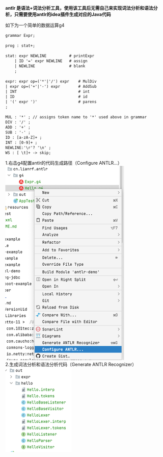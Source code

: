 **antlr 是语法+词法分析工具，使用该工具后无需自己来实现词法分析和语法分析，只需要使用antlr的idea插件生成对应的Java代码**

如下为一个简单的数据运算g4
```g4
grammar Expr;

prog : stat+;

stat: expr NEWLINE          # printExpr
    | ID '=' expr NEWLINE   # assign
    | NEWLINE               # blank
    ;

expr: expr op=('*'|'/') expr    # MulDiv
| expr op=('+'|'-') expr        # AddSub
| INT                           # int
| ID                            # id
| '(' expr ')'                  # parens
;

MUL : '*' ; // assigns token name to '*' used above in grammar
DIV : '/' ;
ADD : '+' ;
SUB : '-' ;
ID : [a-zA-Z]+ ;
INT : [0-9]+ ;
NEWLINE:'\r'? '\n' ;
WS : [ \t]+ -> skip;
```
1.右击g4配置antlr的代码生成路径（Configure ANTLR...）  
![配置输出路径](./src/main/resources/hello.png)  
2.生成词法分析和语法分析代码（Generate ANTLR Recognizer）  
![生成代码实例](./src/main/resources/out.png)  
